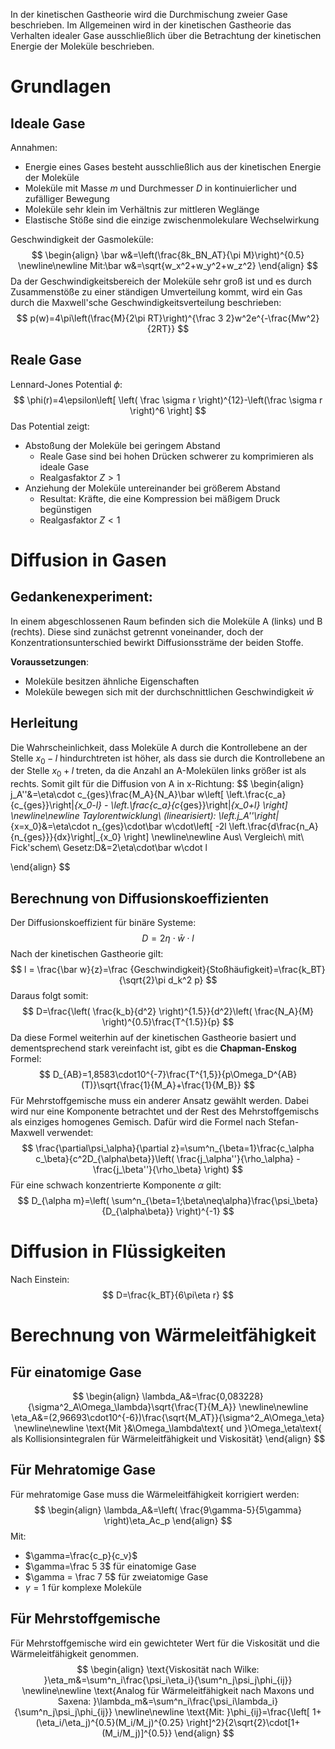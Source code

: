 In der kinetischen Gastheorie wird die Durchmischung zweier Gase beschrieben. Im Allgemeinen wird in der kinetischen Gastheorie das Verhalten idealer Gase ausschließlich über die Betrachtung der kinetischen Energie der Moleküle beschrieben.
# Grundlagen
## Ideale Gase
Annahmen:
- Energie eines Gases besteht ausschließlich aus der kinetischen Energie der Moleküle
- Moleküle mit Masse $m$ und Durchmesser $D$ in kontinuierlicher und zufälliger Bewegung
- Moleküle sehr klein im Verhältnis zur mittleren Weglänge
- Elastische Stöße sind die einzige zwischenmolekulare Wechselwirkung

Geschwindigkeit der Gasmoleküle:
$$
\begin{align}
\bar w&=\left(\frac{8k_BN_AT}{\pi M}\right)^{0.5}
\newline\newline
Mit:\bar w&=\sqrt{w_x^2+w_y^2+w_z^2}
\end{align}
$$
Da der Geschwindigkeitsbereich der Moleküle sehr groß ist und es durch Zusammenstöße zu einer ständigen Umverteilung kommt, wird ein Gas durch die Maxwell'sche Geschwindigkeitsverteilung beschrieben:
$$
p(w)=4\pi\left(\frac{M}{2\pi RT}\right)^{\frac 3 2}w^2e^{-\frac{Mw^2}{2RT}}
$$
## Reale Gase
Lennard-Jones Potential $\phi$:
$$
\phi(r)=4\epsilon\left[ \left( \frac \sigma r \right)^{12}-\left(\frac \sigma r \right)^6 \right]
$$
Das Potential zeigt:
- Abstoßung der Moleküle bei geringem Abstand
	- Reale Gase sind bei hohen Drücken schwerer zu komprimieren als ideale Gase
	- Realgasfaktor $Z>1$
- Anziehung der Moleküle untereinander bei größerem Abstand
	- Resultat: Kräfte, die eine Kompression bei mäßigem Druck begünstigen
	- Realgasfaktor $Z<1$
# Diffusion in Gasen
## Gedankenexperiment:
In einem abgeschlossenen Raum befinden sich die Moleküle A (links) und B (rechts). Diese sind zunächst getrennt voneinander, doch der Konzentrationsunterschied bewirkt Diffusionssträme der beiden Stoffe.

**Voraussetzungen**:
- Moleküle besitzen ähnliche Eigenschaften
- Moleküle bewegen sich mit der durchschnittlichen Geschwindigkeit $\bar w$

## Herleitung
Die Wahrscheinlichkeit, dass Moleküle A durch die Kontrollebene an der Stelle $x_0-l$ hindurchtreten ist höher, als dass sie durch die Kontrollebene an der Stelle $x_0+l$ treten, da die Anzahl an A-Molekülen links größer ist als rechts. Somit gilt für die Diffusion von A in x-Richtung:
$$
\begin{align}
j_A''&=\eta\cdot c_{ges}\frac{M_A}{N_A}\bar w\left[ \left.\frac{c_a}{c_{ges}}\right|_{x_0-l} - \left.\frac{c_a}{c_{ges}}\right|_{x_0+l} \right]
\newline\newline
Taylorentwicklung\ (linearisiert):
\left.j_A''\right|_{x=x_0}&=\eta\cdot n_{ges}\cdot\bar w\cdot\left[ -2l \left.\frac{d\frac{n_A}{n_{ges}}}{dx}\right|_{x_0} \right]
\newline\newline
Aus\ Vergleich\ mit\ Fick'schem\ Gesetz:D&=2\eta\cdot\bar w\cdot l

\end{align}
$$
## Berechnung von Diffusionskoeffizienten
Der Diffusionskoeffizient für binäre Systeme:
$$
D=2\eta\cdot\bar w\cdot l
$$Nach der kinetischen Gastheorie gilt:
$$
l = \frac{\bar w}{z}=\frac {Geschwindigkeit}{Stoßhäufigkeit}=\frac{k_BT}{\sqrt{2}\pi d_k^2 p}
$$
Daraus folgt somit:
$$
D=\frac{\left( \frac{k_b}{d^2} \right)^{1.5}}{d^2}\left( \frac{N_A}{M} \right)^{0.5}\frac{T^{1.5}}{p}
$$Da diese Formel weiterhin auf der kinetischen Gastheorie basiert und dementsprechend stark vereinfacht ist, gibt es die **Chapman-Enskog** Formel:
$$
D_{AB}=1,8583\cdot10^{-7}\frac{T^{1,5}}{p\Omega_D^{AB}(T)}\sqrt{\frac{1}{M_A}+\frac{1}{M_B}}
$$
Für Mehrstoffgemische muss ein anderer Ansatz gewählt werden. Dabei wird nur eine Komponente betrachtet und der Rest des Mehrstoffgemischs als einziges homogenes Gemisch. Dafür wird die Formel nach Stefan-Maxwell verwendet:
$$
\frac{\partial\psi_\alpha}{\partial z}=\sum^n_{\beta=1}\frac{c_\alpha c_\beta}{c^2D_{\alpha\beta}}\left( \frac{j_\alpha''}{\rho_\alpha} - \frac{j_\beta''}{\rho_\beta} \right)
$$
Für eine schwach konzentrierte Komponente $\alpha$ gilt:
$$
D_{\alpha m}=\left( \sum^n_{\beta=1;\beta\neq\alpha}\frac{\psi_\beta}{D_{\alpha\beta}} \right)^{-1}
$$
# Diffusion in Flüssigkeiten
Nach Einstein:
$$
D=\frac{k_BT}{6\pi\eta r}
$$
# Berechnung von Wärmeleitfähigkeit
## Für einatomige Gase
$$
\begin{align}
\lambda_A&=\frac{0,083228}{\sigma^2_A\Omega_\lambda}\sqrt{\frac{T}{M_A}}
\newline\newline
\eta_A&=(2,96693\cdot10^{-6})\frac{\sqrt{M_AT}}{\sigma^2_A\Omega_\eta}
\newline\newline
\text{Mit }&\Omega_\lambda\text{ und }\Omega_\eta\text{ als Kollisionsintegralen für Wärmeleitfähigkeit und Viskosität}
\end{align}
$$
## Für Mehratomige Gase
Für mehratomige Gase muss die Wärmeleitfähigkeit korrigiert werden:
$$
\begin{align}
\lambda_A&=\left( \frac{9\gamma-5}{5\gamma} \right)\eta_Ac_p
\end{align}
$$
Mit:
- $\gamma=\frac{c_p}{c_v}$
- $\gamma=\frac 5 3$ für einatomige Gase
- $\gamma = \frac 7 5$ für zweiatomige Gase
- $\gamma = 1$ für komplexe Moleküle

## Für Mehrstoffgemische
Für Mehrstoffgemische wird ein gewichteter Wert für die Viskosität und die Wärmeleitfähigkeit genommen.
$$
\begin{align}
\text{Viskosität nach Wilke: }\eta_m&=\sum^n_i\frac{\psi_i\eta_i}{\sum^n_j\psi_j\phi_{ij}}
\newline\newline
\text{Analog für Wärmeleitfähigkeit nach Maxons und Saxena: }\lambda_m&=\sum^n_i\frac{\psi_i\lambda_i}{\sum^n_j\psi_j\phi_{ij}}
\newline\newline
\text{Mit: }\phi_{ij}=\frac{\left[ 1+(\eta_i/\eta_j)^{0.5}(M_i/M_j)^{0.25} \right]^2}{2\sqrt{2}\cdot[1+(M_i/M_j)]^{0.5}}
\end{align}
$$
